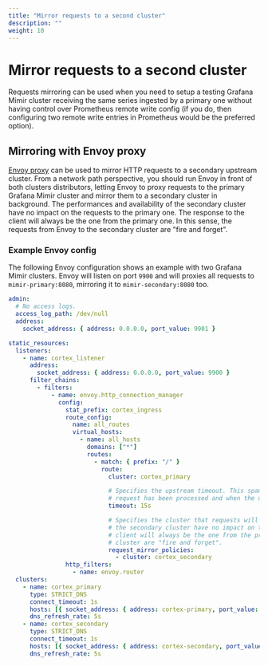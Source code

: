 ```yaml
---
title: "Mirror requests to a second cluster"
description: ""
weight: 10
---
```


# Mirror requests to a second cluster

Requests mirroring can be used when you need to setup a testing Grafana Mimir cluster receiving the same series ingested by a primary one without having control over Prometheus remote write config (if you do, then configuring two remote write entries in Prometheus would be the preferred option).

## Mirroring with Envoy proxy

[Envoy proxy](https://www.envoyproxy.io/) can be used to mirror HTTP requests to a secondary upstream cluster. From a network path perspective, you should run Envoy in front of both clusters distributors, letting Envoy to proxy requests to the primary Grafana Mimir cluster and mirror them to a secondary cluster in background. The performances and availability of the secondary cluster have no impact on the requests to the primary one. The response to the client will always be the one from the primary one. In this sense, the requests from Envoy to the secondary cluster are "fire and forget".

### Example Envoy config

The following Envoy configuration shows an example with two Grafana Mimir clusters. Envoy will listen on port `9900` and will proxies all requests to `mimir-primary:8080`, mirroring it to `mimir-secondary:8080` too.

<!-- prettier-ignore-start -->
[embedmd]:# (../../configurations/requests-mirroring-envoy.yaml)
```yaml
admin:
  # No access logs.
  access_log_path: /dev/null
  address:
    socket_address: { address: 0.0.0.0, port_value: 9901 }

static_resources:
  listeners:
    - name: cortex_listener
      address:
        socket_address: { address: 0.0.0.0, port_value: 9900 }
      filter_chains:
        - filters:
            - name: envoy.http_connection_manager
              config:
                stat_prefix: cortex_ingress
                route_config:
                  name: all_routes
                  virtual_hosts:
                    - name: all_hosts
                      domains: ["*"]
                      routes:
                        - match: { prefix: "/" }
                          route:
                            cluster: cortex_primary

                            # Specifies the upstream timeout. This spans between the point at which the entire downstream
                            # request has been processed and when the upstream response has been completely processed.
                            timeout: 15s

                            # Specifies the cluster that requests will be mirrored to. The performances and availability of
                            # the secondary cluster have no impact on the requests to the primary one. The response to the
                            # client will always be the one from the primary one. The requests from Envoy to the secondary
                            # cluster are "fire and forget".
                            request_mirror_policies:
                              - cluster: cortex_secondary
                http_filters:
                  - name: envoy.router
  clusters:
    - name: cortex_primary
      type: STRICT_DNS
      connect_timeout: 1s
      hosts: [{ socket_address: { address: cortex-primary, port_value: 8080 }}]
      dns_refresh_rate: 5s
    - name: cortex_secondary
      type: STRICT_DNS
      connect_timeout: 1s
      hosts: [{ socket_address: { address: cortex-secondary, port_value: 8080 }}]
      dns_refresh_rate: 5s
```
<!-- prettier-ignore-end -->
